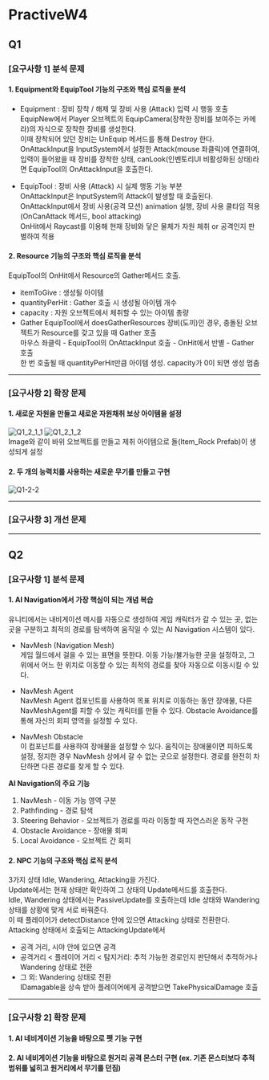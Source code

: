 # PractiveW4
## Q1
### [요구사항 1] 분석 문제
#### 1. Equipment와 EquipTool 기능의 구조와 핵심 로직을 분석   
- Equipment : 장비 장착 / 해제 및 장비 사용 (Attack) 입력 시 행동 호출   
EquipNew에서 Player 오브젝트의 EquipCamera(장착한 장비를 보여주는 카메라)의 자식으로 장착한 장비를 생성한다.   
이때 장착되어 있던 장비는 UnEquip 메서드를 통해 Destroy 한다.   
OnAttackInput을 InputSystem에서 설정한 Attack(mouse 좌클릭)에 연결하여,   
입력이 들어왔을 때 장비를 장착한 상태, canLook(인벤토리UI 비활성화된 상태)라면 EquipTool의 OnAttackInput을 호출한다.

- EquipTool : 장비 사용 (Attack) 시 실제 행동 기능 부분   
OnAttackInput은 InputSystem의 Attack이 발생할 때 호출된다.   
OnAttackInput에서 장비 사용(공격 모션) animation 실행, 장비 사용 쿨타임 적용(OnCanAttack 메서드, bool attacking)   
OnHit에서 Raycast를 이용해 현재 장비와 닿은 물체가 자원 체취 or 공격인지 판별하여 적용   


#### 2. Resource 기능의 구조와 핵심 로직을 분석
EquipTool의 OnHit에서 Resource의 Gather메서드 호출.
- itemToGive : 생성될 아이템
- quantityPerHit : Gather 호출 시 생성될 아이템 개수
- capacity : 자원 오브젝트에서 체취할 수 있는 아이템 총량
- Gather
EquipTool에서 doesGatherResources 장비(도끼)인 경우, 충돌된 오브젝트가 Resource를 갖고 있을 때 Gather 호출   
마우스 좌클릭 - EquipTool의 OnAttackInput 호출 - OnHit에서 반별 - Gather 호출   
한 번 호출될 때 quantityPerHit만큼 아이템 생성. capacity가 0이 되면 생성 멈춤   


---

### [요구사항 2] 확장 문제
#### 1. 새로운 자원을 만들고 새로운 자원채취 보상 아이템을 설정
![Q1_2_1_1](https://github.com/user-attachments/assets/1bb3872d-62af-4f89-b10f-399b7dd0c61d)
![Q1_2_1_2](https://github.com/user-attachments/assets/38ab4c8a-7491-44d2-854b-893a96df8706)   
Image와 같이 바위 오브젝트를 만들고 제취 아이템으로 돌(Item_Rock Prefab)이 생성되게 설정


#### 2. 두 개의 능력치를 사용하는 새로운 무기를 만들고 구현
![Q1-2-2](https://github.com/user-attachments/assets/b435b0b9-214b-47e4-8032-cf765cac7484)

---

### [요구사항 3] 개선 문제

---

## Q2
### [요구사항 1] 분석 문제
#### 1. AI Navigation에서 가장 핵심이 되는 개념 복습
유니티에서는 내비게이션 메시를 자동으로 생성하여 게임 캐릭터가 갈 수 있는 곳, 없는 곳을 구분하고 최적의 경로를 탐색하여 움직일 수 있는 AI Navigation 시스템이 있다.

- NavMesh (Navigation Mesh)   
게임 월드에서 걸을 수 있는 표면을 뜻한다. 이동 가능/불가능한 곳을 설정하고, 그 위에서 어느 한 위치로 이동할 수 있는 최적의 경로를 찾아 자동으로 이동시킬 수 있다.

- NavMesh Agent   
NavMesh Agent 컴포넌트를 사용하여 목표 위치로 이동하는 동안 장애물, 다른 NavMeshAgent를 피할 수 있는 캐릭터를 만들 수 있다.
Obstacle Avoidance를 통해 자신의 회피 영역을 설정할 수 있다.

- NavMesh Obstacle   
이 컴포넌트를 사용하여 장애물을 설정할 수 있다. 움직이는 장애물이면 피하도록 설정, 정지한 경우 NavMesh 상에서 갈 수 없는 곳으로 설정한다. 경로를 완전히 차단하면 다른 경로를 찾게 할 수 있다.

**AI Navigation의 주요 기능**
1. NavMesh - 이동 가능 영역 구분
2. Pathfinding - 경로 탐색
3. Steering Behavior - 오브젝트가 경로를 따라 이동할 때 자연스러운 동작 구현
4. Obstacle Avoidance - 장애물 회피
5. Local Avoidance - 오브젝트 간 회피

#### 2. NPC 기능의 구조와 핵심 로직 분석
3가지 상태 Idle, Wandering, Attacking을 가진다.   
Update에서는 현재 상태만 확인하여 그 상태의 Update메서드를 호출한다.   
Idle, Wandering 상태에서는 PassiveUpdate를 호출하는데 Idle 상태와 Wandering 상태를 상황에 맞게 서로 바꿔준다.   
이 때 플레이어가 detectDistance 안에 있으면 Attacking 상태로 전환한다.   
Attacking 상태에서 호출되는 AttackingUpdate에서   
- 공격 거리, 시야 안에 있으면 공격   
- 공격거리 < 플레이어 거리 < 탐지거리: 추적 가능한 경로인지 판단해서 추적하거나 Wandering 상태로 전환   
- 그 외: Wandering 상태로 전환   
IDamagable을 상속 받아 플레이어에게 공격받으면 TakePhysicalDamage 호출

---

### [요구사항 2] 확장 문제
#### 1. AI 네비게이션 기능을 바탕으로 펫 기능 구현

#### 2. AI 네비게이션 기능을 바탕으로 원거리 공격 몬스터 구현 (ex. 기존 몬스터보다 추적 범위를 넓히고 원거리에서 무기를 던짐)
